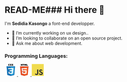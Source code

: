 # READ-ME### Hi there 👋

<p> I'm <strong>Sedidia Kasongo</strong> a font-end developper.</p>


- 🔭 I’m currently working on ux design..
- 👯 I’m looking to collaborate on an open source project.
- 💬 Ask me about web development.


<h3 align="left">Programming Languages:</h3>

 <a href="https://www.w3schools.com/css/" target="_blank" rel="noreferrer"> <img src="https://raw.githubusercontent.com/devicons/devicon/master/icons/css3/css3-original-wordmark.svg" alt="css3" width="40" height="40"/> </a>  <a href="https://www.w3.org/html/" target="_blank" rel="noreferrer"> <img src="https://raw.githubusercontent.com/devicons/devicon/master/icons/html5/html5-original-wordmark.svg" alt="html5" width="40" height="40"/> </a>    <a href="https://developer.mozilla.org/en-US/docs/Web/JavaScript" target="_blank" rel="noreferrer"> <img src="https://raw.githubusercontent.com/devicons/devicon/master/icons/javascript/javascript-original.svg" alt="javascript" width="40" height="40"/> </a> 
  
  
 
